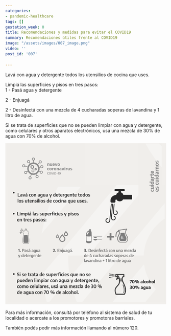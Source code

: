```yaml
---
categories:
- pandemic-healthcare
tags: []
gestation_week: 0
title: Recomendaciones y medidas para evitar el COVID19
summary: Recomendaciones útiles frente al COVID19
image: "/assets/images/007_image.png"
video: ''
post_id: '007'

---
```

Lavá con agua y detergente todos los utensilios de cocina que uses.

Limpiá las superficies y pisos en tres pasos:  
1 - Pasá agua y detergente

2 - Enjuagá

2 - Desinfectá con una mezcla de 4 cucharadas soperas de lavandina y 1 litro de agua.

Si se trata de superficies que no se pueden limpiar con agua y detergente, como celulares y otros aparatos electrónicos, usá una mezcla de 30% de agua con 70% de alcohol.

![](/assets/images/007_image.png)

Para más información, consultá por teléfono al sistema de salud de tu localidad o acercate a los promotores y promotoras barriales. 

También podés pedir más información llamando al número 120.
